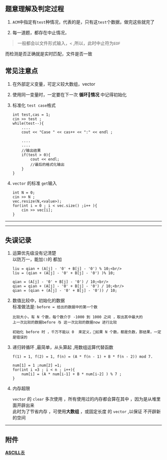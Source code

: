 ## 题意理解及判定过程

1. `ACM`中指定有`test`种情况，代表的是，只有这`test`个数据，做完这些就完了

2. 每一道题，都存在中止情况，
> 一般都会以文件形式输入，`<` ,所以，此时中止符为`EOF`

而检测是否正确就是实时匹配，文件是否一致

## 常见注意点

1. 在外部定义变量，可定义较大数组，vector

2. 使用同一变量时，一定要在下一次 **循环情况** 中记得初始化

3. 标准化 `test case`格式
    ```
    int test,cas = 1;
    cin >> test ; 
    while(test--){
        ....
        cout << "Case " << cas++ << ":" << endl ;
        
        ....
        ....
        //输出结果
        if(test > 0){
            cout << endl;
            //最后的格式化输出
        }
    }
    ```

4. `vector` 的标准 `get`输入
    ```
    int N = 0;
    cin >> N ;
    vec.resize(N,<value>);
    for(int i = 0 ; i < vec.size() ;i++ ){
        cin >> vec[i];
    }
    ```

---


-----
## 失误记录
1. 运算优先级没有记清楚<br/>
    以防万一，能加`()`的 都加
    ```
    liu = qian + (A[j] - '0' + B[j] - '0') % 10;<br/>
    liu = (qian + (A[j] - '0' + B[j] - '0') )% 10;
    ```
    ```
    qian = (A[j] - '0' + B[j] - '0') / 10;<br/>
    qian = qian + (A[j] - '0' + B[j] - '0') / 10;<br/>
    qian = (qian + (A[j] - '0' + B[j] - '0')) / 10;
    ```
2. 数值比较中，初始化的数据<br>
    标准做法是: `before = 给出的数据中的第一个数`
    ```
    比较大小，有 N 个数，每个数介于 -1000 到 1000 之间 ，取出其中最大的
    上一次比较的数据before 与 这一次比较的数据now 进行比较

    初始化 before 时 ，千万不能以 0  来定义，如果 N 个数，都是负数，那结果，一定是错误的

    ```

3. 递归转循环 ,最简单，从头算起 ,用数组运算代替函数
    ```
    f(1) = 1, f(2) = 1, f(n) = (A * f(n - 1) + B * f(n - 2)) mod 7.
    
    num[1] = 1 ;num[2] =1;
    for(int i =3 ; i < n ; i++){
        num[i] = (A * num[i-1] + B * num[i-2] ) % 7 ;
    }
    ```

4. 内存超限
    
    `vector` 的 `clear` 多次使用 ，所有使用过的内存都会算在其中 ，因为是从堆里面开辟出来 <br>
    此时为了节省内存 ，可使用**大数组** ，或固定长度 的 `vector` ,以保证 不开辟新的空间
    
----
## 附件

[**ASCILL**表](https://github.com/gaoljhy/blog/blob/master/img-%E9%80%9A%E7%94%A8%E5%90%88%E9%9B%86/Ascill.jpg?raw=true)

